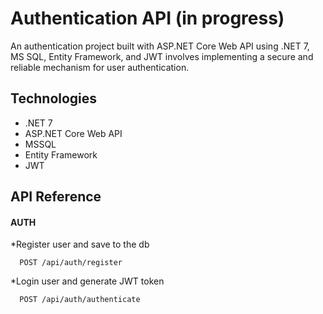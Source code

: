 
# Authentication  API (in progress)

An authentication project built with ASP.NET Core Web API using .NET 7, MS SQL, Entity Framework, and JWT involves implementing a secure and reliable mechanism for user authentication.

## Technologies
- .NET 7
- ASP.NET Core Web API
- MSSQL
- Entity Framework
- JWT

## API Reference

#### AUTH
*Register user and save to the db
```http
  POST /api/auth/register
```
*Login user and generate JWT token
```http
  POST /api/auth/authenticate
```
